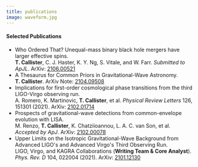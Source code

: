 ```yaml
---
title: publications
image: waveform.jpg 
---
```


<h4>Selected Publications</h4>

<ul class="alt">
    <li>
    Who Ordered That? Unequal-mass binary black hole mergers have larger effective spins.<br>
    <b>T. Callister</b>, C. J. Haster, K. Y. Ng, S. Vitale, and W. Farr.
    <i>Submitted to ApJL</i>.
    ArXiv: <a href="https://arxiv.org/abs/2106.00521">2106.00521</a>
    </li>
    <li>
    A Thesaurus for Common Priors in Gravitational-Wave Astronomy.<br>
    <b>T. Callister</b>. ArXiv Note: <a href="https://arxiv.org/abs/2104.09508">2104.09508</a>
    </li>
    <li>
    Implications for first-order cosmological phase transitions from the third LIGO-Virgo observing run.<br>
    A. Romero, K. Martinovic, <b>T. Callister</b>, et al.
    <i>Physical Review Letters</i> 126, 151301 (2021).
    ArXiv: <a href="https://arxiv.org/abs/2102.01714">2102.01714</a>
    </li>
    <li>
    Prospects of gravitational-wave detections from common-envelope evolution with LISA.<br>
    M. Renzo, <b>T. Callister</b>, K. Chatziioannou, L. A. C. van Son, et al.
    <i>Accepted by ApJ</i>.
    ArXiv: <a href="https://arxiv.org/abs/2102.00078">2102.00078</a>
    </li>
    <li>
    Upper Limits on the Isotropic Gravitational-Wave Background from Advanced LIGO's and Advanced Virgo's Third Observing Run.</br>
    LIGO, Virgo, and KAGRA Collaborations (<b>Writing Team & Core Analyst</b>).
    <i>Phys. Rev. D</i> 104, 022004 (2021).
    ArXiv: <a href="https://arxiv.org/abs/2101.12130">2101.12130</a>
    </li>
</ul>

